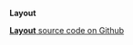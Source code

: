 **Layout**

[**Layout** source code on Github](https://github.com/Frojd/Frojd-Jewl/tree/develop/component-library/app/layouts/__Layout__)
